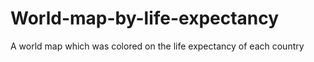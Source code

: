 # World-map-by-life-expectancy
A world map which was colored on the life expectancy of each country
